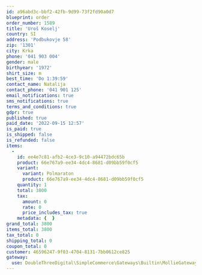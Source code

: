 ```yaml
---
id: a96abd3c-bbf2-42fb-9d99-73f2fd90a0d7
blueprint: order
order_number: 1589
title: 'Uroš Koselj'
country: SI
address: 'Podbukovje 58'
zip: '1301'
city: Krka
phone: '041 903 004'
gender: male
birthyear: '1972'
shirt_size: m
best_time: 'Do 1:39:59'
contact_name: Natalija
contact_phone: '041 901 125'
email_notifications: true
sms_notifications: true
terms_and_conditions: true
gdpr: true
published: true
paid_date: '2022-09-15 12:57'
is_paid: true
is_shipped: false
is_refunded: false
items:
  -
    id: ee4e7c81-afb2-4ce3-9c10-a94472bdc65b
    product: 66e767a9-ee34-4dc4-8681-d09bb59f0cf5
    variant:
      variant: Polmaraton
      product: 66e767a9-ee34-4dc4-8681-d09bb59f0cf5
    quantity: 1
    total: 3800
    tax:
      amount: 0
      rate: 0
      price_includes_tax: true
    metadata: {  }
grand_total: 3800
items_total: 3800
tax_total: 0
shipping_total: 0
coupon_total: 0
customer: 46596247-9f03-4704-8131-7bb0612ce825
gateway:
  use: DoubleThreeDigital\SimpleCommerce\Gateways\Builtin\MollieGateway
---
```

